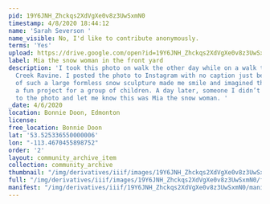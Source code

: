 ```yaml
---
pid: 19Y6JNH_Zhckqs2XdVgXe0v8z3UwSxmN0
timestamp: 4/8/2020 18:44:12
name: 'Sarah Severson '
name_visible: No, I'd like to contribute anonymously.
terms: 'Yes'
upload: https://drive.google.com/open?id=19Y6JNH_Zhckqs2XdVgXe0v8z3UwSxmN0
label: Mia the snow woman in the front yard
description: 'I took this photo on walk the other day while on a walk to the Mill
  Creek Ravine. I posted the photo to Instagram with no caption just because the idea
  of such a large formless snow sculpture made me smile and imagined this had been
  a fun project for a group of children. A day later, someone I didn’t know replied
  to the photo and let me know this was Mia the snow woman. '
_date: 4/6/2020
location: Bonnie Doon, Edmonton
license: 
free_location: Bonnie Doon
lat: '53.525336550000006'
lon: "-113.4670455898752"
order: '2'
layout: community_archive_item
collection: community_archive
thumbnail: "/img/derivatives/iiif/images/19Y6JNH_Zhckqs2XdVgXe0v8z3UwSxmN0/full/250,/0/default.jpg"
full: "/img/derivatives/iiif/images/19Y6JNH_Zhckqs2XdVgXe0v8z3UwSxmN0/full/full/0/default.jpg"
manifest: "/img/derivatives/iiif/19Y6JNH_Zhckqs2XdVgXe0v8z3UwSxmN0/manifest.json"
---
```

